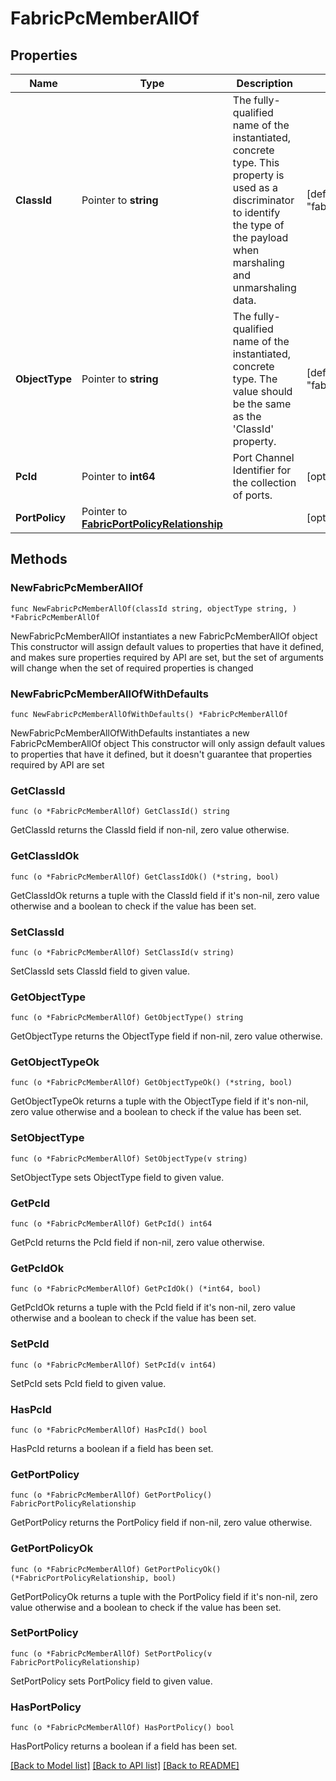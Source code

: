 # FabricPcMemberAllOf

## Properties

Name | Type | Description | Notes
------------ | ------------- | ------------- | -------------
**ClassId** | Pointer to **string** | The fully-qualified name of the instantiated, concrete type. This property is used as a discriminator to identify the type of the payload when marshaling and unmarshaling data. | [default to "fabric.PcMember"]
**ObjectType** | Pointer to **string** | The fully-qualified name of the instantiated, concrete type. The value should be the same as the &#39;ClassId&#39; property. | [default to "fabric.PcMember"]
**PcId** | Pointer to **int64** | Port Channel Identifier for the collection of ports. | [optional] 
**PortPolicy** | Pointer to [**FabricPortPolicyRelationship**](FabricPortPolicyRelationship.md) |  | [optional] 

## Methods

### NewFabricPcMemberAllOf

`func NewFabricPcMemberAllOf(classId string, objectType string, ) *FabricPcMemberAllOf`

NewFabricPcMemberAllOf instantiates a new FabricPcMemberAllOf object
This constructor will assign default values to properties that have it defined,
and makes sure properties required by API are set, but the set of arguments
will change when the set of required properties is changed

### NewFabricPcMemberAllOfWithDefaults

`func NewFabricPcMemberAllOfWithDefaults() *FabricPcMemberAllOf`

NewFabricPcMemberAllOfWithDefaults instantiates a new FabricPcMemberAllOf object
This constructor will only assign default values to properties that have it defined,
but it doesn't guarantee that properties required by API are set

### GetClassId

`func (o *FabricPcMemberAllOf) GetClassId() string`

GetClassId returns the ClassId field if non-nil, zero value otherwise.

### GetClassIdOk

`func (o *FabricPcMemberAllOf) GetClassIdOk() (*string, bool)`

GetClassIdOk returns a tuple with the ClassId field if it's non-nil, zero value otherwise
and a boolean to check if the value has been set.

### SetClassId

`func (o *FabricPcMemberAllOf) SetClassId(v string)`

SetClassId sets ClassId field to given value.


### GetObjectType

`func (o *FabricPcMemberAllOf) GetObjectType() string`

GetObjectType returns the ObjectType field if non-nil, zero value otherwise.

### GetObjectTypeOk

`func (o *FabricPcMemberAllOf) GetObjectTypeOk() (*string, bool)`

GetObjectTypeOk returns a tuple with the ObjectType field if it's non-nil, zero value otherwise
and a boolean to check if the value has been set.

### SetObjectType

`func (o *FabricPcMemberAllOf) SetObjectType(v string)`

SetObjectType sets ObjectType field to given value.


### GetPcId

`func (o *FabricPcMemberAllOf) GetPcId() int64`

GetPcId returns the PcId field if non-nil, zero value otherwise.

### GetPcIdOk

`func (o *FabricPcMemberAllOf) GetPcIdOk() (*int64, bool)`

GetPcIdOk returns a tuple with the PcId field if it's non-nil, zero value otherwise
and a boolean to check if the value has been set.

### SetPcId

`func (o *FabricPcMemberAllOf) SetPcId(v int64)`

SetPcId sets PcId field to given value.

### HasPcId

`func (o *FabricPcMemberAllOf) HasPcId() bool`

HasPcId returns a boolean if a field has been set.

### GetPortPolicy

`func (o *FabricPcMemberAllOf) GetPortPolicy() FabricPortPolicyRelationship`

GetPortPolicy returns the PortPolicy field if non-nil, zero value otherwise.

### GetPortPolicyOk

`func (o *FabricPcMemberAllOf) GetPortPolicyOk() (*FabricPortPolicyRelationship, bool)`

GetPortPolicyOk returns a tuple with the PortPolicy field if it's non-nil, zero value otherwise
and a boolean to check if the value has been set.

### SetPortPolicy

`func (o *FabricPcMemberAllOf) SetPortPolicy(v FabricPortPolicyRelationship)`

SetPortPolicy sets PortPolicy field to given value.

### HasPortPolicy

`func (o *FabricPcMemberAllOf) HasPortPolicy() bool`

HasPortPolicy returns a boolean if a field has been set.


[[Back to Model list]](../README.md#documentation-for-models) [[Back to API list]](../README.md#documentation-for-api-endpoints) [[Back to README]](../README.md)


